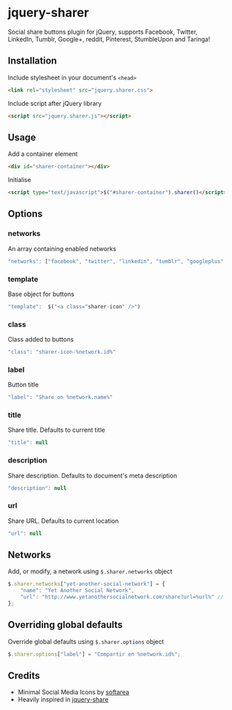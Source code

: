 # jquery-sharer

Social share buttons plugin for jQuery, supports Facebook, Twitter, LinkedIn, Tumblr, Google+, reddit, Pinterest, StumbleUpon and Taringa!

## Installation

Include stylesheet in your document's `<head>`

```html
<link rel="stylesheet" src="jquery.sharer.css">
```

Include script after jQuery library

```html
<script src="jquery.sharer.js"></script>
```

## Usage

Add a container element

```html
<div id="sharer-container"></div>
```

Initialise

```html
<script type="text/javascript">$("#sharer-container").sharer()</script>
```

## Options

### networks

An array containing enabled networks

```javascript
"networks": ["facebook", "twitter", "linkedin", "tumblr", "googleplus", "reddit", "pinterest", "stumbleupon", "taringa"]
```

### template

Base object for buttons

```javascript
"template":  $("<a class="sharer-icon" />")
```

### class

Class added to buttons

```javascript
"class": "sharer-icon-%network.id%"
```

### label

Button title

```javascript
"label": "Share on %network.name%"
```

### title

Share title. Defaults to current title

```javascript
"title": null
```


### description

Share description. Defaults to document's meta description

```javascript
"description": null
```

### url

Share URL. Defaults to current location

```javascript
"url": null
```

## Networks

Add, or modify, a network using `$.sharer.networks` object

```javascript
$.sharer.networks["yet-another-social-network"] = {
    "name": "Yet Another Social Network",
    "url": "http://www.yetanothersocialnetwork.com/share?url=%url%" // also %title% and %description% are available
};
```

## Overriding global defaults

Override global defaults using `$.sharer.options` object

```javascript
$.sharer.options["label"] = "Compartir en %network.id%";
```

## Credits

- Minimal Social Media Icons by [softarea](http://www.softarea.in)
- Heavily inspired in [jquery-share](https://github.com/iatek/jquery-share)